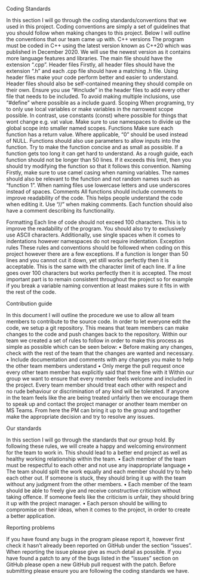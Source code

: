 Coding Standards 

In this section I will go through the coding standards/conventions that we used in this project. Coding conventions are simply a set of guidelines that you should follow when making changes to this project. Below I will outline the conventions that our team came up with.
C++ versions
The program must be coded in C++ using the latest version known as C++20 which was published in December 2020. We will use the newest version as it contains more language features and libraries. The main file should have the extension “.cpp”.
Header files
Firstly, all header files should have the extension “.h” and each .cpp file should have a matching .h file. Using header files make your code perform better and easier to understand. Header files should also be self-contained meaning they should compile on their own. Ensure you use “#include” in the header files to add every other file that needs to be included. To avoid making multiple inclusions, use “#define” where possible as a include guard.
Scoping
When programing, try to only use local variables or make variables in the narrowest scope possible. In contrast, use constants (const) where possible for things that wont change e.g. vat value. Make sure to use namespaces to divide up the global scope into smaller named scopes. 
Functions
Make sure each function has a return value. Where applicable, “0” should be used instead of NULL. Functions should also use parameters to allow inputs into the function. Try to make the function concise and as small as possible. If a function gets too long it can get hard to understand. As a rough guide, each function should not be longer than 50 lines. If it exceeds this limit, then you should try modifying the function so that it follows this convention.
Naming
Firstly, make sure to use camel casing when naming variables. The names should also be relevant to the function and not random names such as “function 1”. When naming files use lowercase letters and use underscores instead of spaces.
Comments 
All functions should include comments to improve readability of the code. This helps people understand the code when editing it. Use “//” when making comments. Each function should also have a comment describing its functionality.


Formatting 
Each line of code should not exceed 100 characters. This is to improve the readability of the program. You should also try to exclusively use ASCII characters. Additionally, use single spaces when it comes to indentations however namespaces do not require indentation. 
Exception rules
These rules and conventions should be followed when coding on this project however there are a few exceptions. If a function is longer than 50 lines and you cannot cut it down, yet still works perfectly then it is acceptable.  This is the same with the character limit of each line. If a line goes over 100 characters but works perfectly then it is accepted. The most important part is to remain consistent throughout the project so for example if you break a variable naming convention at least makes sure it fits in with the rest of the code.



Contribution guide 

In this document I will outline the procedure we use to allow all team members to contribute to the source code. In order to let everyone edit the code, we setup a git repository.  This means that team members can make changes to the code and push changes back to the repository. Within our team we created a set of rules to follow in order to make this process as simple as possible which can be seen below:
•	Before making any changes, check with the rest of the team that the changes are wanted and necessary.
•	Include documentation and comments with any changes you make to help the other team members understand
•	Only merge the pull request once every other team member has explicitly said that there fine with it
Within our group we want to ensure that every member feels welcome and included in the project. Every team member should treat each other with respect and no rude behaviour or discrimination of any kind will be tolerated. If anyone in the team feels like the are being treated unfairly then we encourage them to speak up and contact the project manager or another team member on MS Teams. From here the PM can bring it up to the group and together make the appropriate decision and try to resolve any issues.

Our standards 

In this section I will go through the standards that our group hold. By following these rules, we will create a happy and welcoming environment for the team to work in. This should lead to a better end project as well as healthy working relationship within the team.
•	Each member of the team must be respectful to each other and not use any inappropriate language
•	The team should split the work equally and each member should try to help each other out. If someone is stuck, they should bring it up with the team without any judgment from the other members.
•	Each member of the team should be able to freely give and receive constructive criticism without taking offence. If someone feels like the criticism is unfair, they should bring it up with the project manager.
•	Each person should be willing to compromise on their ideas, when it comes to the project, in order to create a better application.


Reporting problems

If you have found any bugs in the program please report it, however first check it hasn’t already been reported on GitHub under the section “issues”. When reporting the issue please give as much detail as possible.  If you have found a patch to any of the bugs listed in the “issues” section on GitHub please open a new GitHub pull request with the patch. Before submitting please ensure you are following the coding standards we have.
